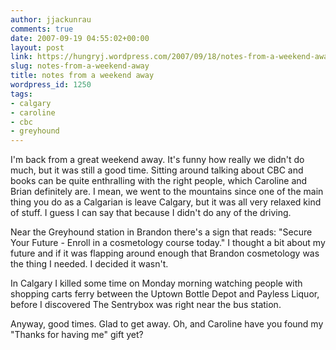 ```yaml
---
author: jjackunrau
comments: true
date: 2007-09-19 04:55:02+00:00
layout: post
link: https://hungryj.wordpress.com/2007/09/18/notes-from-a-weekend-away/
slug: notes-from-a-weekend-away
title: notes from a weekend away
wordpress_id: 1250
tags:
- calgary
- caroline
- cbc
- greyhound
---
```


I'm back from a great weekend away.  It's funny how really we didn't do much, but it was still a good time.  Sitting around talking about CBC and books can be quite enthralling with the right people, which Caroline and Brian definitely are.  I mean, we went to the mountains since one of the main thing you do as a Calgarian is leave Calgary, but it was all very relaxed kind of stuff.  I guess I can say that because I didn't do any of the driving.

Near the Greyhound station in Brandon there's a sign that reads: "Secure Your Future - Enroll in a cosmetology course today."  I thought a bit about my future and if it was flapping around enough that Brandon cosmetology was the thing I needed.  I decided it wasn't.

In Calgary I killed some time on Monday morning watching people with shopping carts ferry between the Uptown Bottle Depot and Payless Liquor, before I discovered The Sentrybox was right near the bus station.

Anyway, good times.  Glad to get away.  Oh, and Caroline have you found my "Thanks for having me" gift yet?
